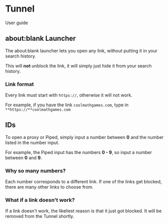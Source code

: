 
[//]: <> (The guide is in the tunnel file itself, but I thought I might as well also post it here.)
# Tunnel

User guide  
  

## about:blank Launcher

The about:blank launcher lets you open any link, without putting it in your search history.  
  
This will  **not**  unblock the link, it will simply just hide it from your search history.

### Link format

Every link must start with  `https://`, otherwise it will not work.  
  
For example, if you have the link  `coolmathgames.com`, type in  `**https://**coolmathgames.com`

## IDs

To open a proxy or Piped, simply input a number between  **0**  and the number listed in the number input.  
  
For example, the Piped input has the numbers  **0 - 9**, so input a number between  **0**  and  **9**.

### Why so many numbers?

Each number corresponds to a different link. If one of the links get blocked, there are many other links to choose from.

### What if a link doesn't work?

If a link doesn't work, the likeliest reason is that it just got blocked. It will be removed from the Tunnel shortly.
